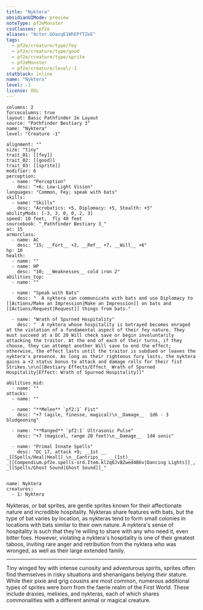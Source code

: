 ```yaml
---
title: "Nyktera"
obsidianUIMode: preview
noteType: pf2eMonster
cssClasses: pf2e
aliases: "Actor.GOazqE1WhEPfTZeE" 
tags:
  - pf2e/creature/type/fey
  - pf2e/creature/type/good
  - pf2e/creature/type/sprite
  - pf2eMonster
  - pf2e/creature/level/-1
statblock: inline
name: "Nyktera"
level: -1
license: OGL
---
```


```statblock
columns: 2
forcecolumns: true
layout: Basic Pathfinder 2e Layout
source: "Pathfinder Bestiary 3"
name: "Nyktera"
level: "Creature -1"

alignment: ""
size: "tiny"
trait_01: [[fey]]
trait_02: [[good]]
trait_03: [[sprite]]
modifier: 6
perception:
  - name: "Perception"
    desc: "+6; Low-Light Vision"
languages: "Common, Fey; speak with bats"
skills:
  - name: "Skills"
    desc: "Acrobatics: +5, Diplomacy: +5, Stealth: +5"
abilityMods: [-3, 3, 0, 0, 2, 3]
speed: 10 feet,  fly 40 feet
sourcebook: "_Pathfinder Bestiary 3_"
ac: 15
armorclass:
  - name: AC
    desc: "15; __Fort__ +2, __Ref__ +7, __Will__ +6"
hp: 10
health:
  - name: ""
  - name: HP
    desc: "10; __Weaknesses__ cold iron 2"
abilities_top:
  - name: ""

  - name: "Speak with Bats"
    desc: "  A nyktera can communicate with bats and use Diplomacy to [[Actions/Make an Impression|Make an Impression]] on bats and [[Actions/Request|Request]] things from bats."

  - name: "Wrath of Spurned Hospitality"
    desc: "  A nyktera whose hospitality is betrayed becomes enraged at the violation of a fundamental aspect of their fey nature. They must succeed at a DC 20 Will check save or begin involuntarily attacking the traitor. At the end of each of their turns, if they choose, they can attempt another Will save to end the effect; otherwise, the effect lasts until the traitor is subdued or leaves the nyktera's presence. As long as their righteous fury lasts, the nyktera gains a +2 status bonus to attack and damage rolls for their fist Strikes.\n\n[[Bestiary Effects/Effect_ Wrath of Spurned Hospitality|Effect: Wrath of Spurned Hospitality]]"

abilities_mid:
  - name: ""
attacks:
  - name: ""

  - name: "**Melee** `pf2:1` Fist"
    desc: "+7 (agile, finesse, magical)\n__Damage__  1d6 - 3 bludgeoning"

  - name: "**Ranged** `pf2:1` Ultrasonic Pulse"
    desc: "+7 (magical, range 20 feet)\n__Damage__  1d4 sonic"

  - name: "Primal Innate Spells"
    desc: "DC 17, attack +9; __1st __  _[[Spells/Heal|Heal]]_\n__Cantrips__  __(1st)__ _[[Compendium.pf2e.spells-srd.Item.kl2q6JvBZwed4B6v|Dancing Lights]]_, _[[Spells/Ghost Sound|Ghost Sound]]_"
 
```

```encounter-table
name: Nyktera
creatures:
  - 1: Nyktera
```



Nykteras, or bat sprites, are gentle sprites known for their affectionate nature and incredible hospitality. Nykteras share features with bats, but the type of bat varies by location, as nykteras tend to form small colonies in locations with bats similar to their own nature. A nyktera's sense of hospitality is such that they're willing to share with any who need it, even bitter foes. However, violating a nyktera's hospitality is one of their greatest taboos, inviting rare anger and retribution from the nyktera who was wronged, as well as their large extended family.

* * *

Tiny winged fey with intense curiosity and adventurous spirits, sprites often find themselves in risky situations and shenanigans belying their stature. While their pixie and grig cousins are most common, numerous additional types of sprites were born from the faerie realm of the First World. These include draxies, melixies, and nykteras, each of which shares commonalities with a different animal or magical creature.
